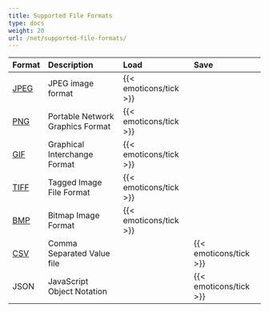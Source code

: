 ```yaml
---
title: Supported File Formats
type: docs
weight: 20
url: /net/supported-file-formats/
---
```


|**Format**|**Description**|**Load**|**Save**|
| :- | :- | :- | :- |
|[JPEG](https://docs.fileformat.com/image/jpeg/)|JPEG image format|{{< emoticons/tick >}}| |
|[PNG](https://docs.fileformat.com/image/png/)|Portable Network Graphics Format|{{< emoticons/tick >}}| |
|[GIF](https://docs.fileformat.com/image/gif/)|Graphical Interchange Format|{{< emoticons/tick >}}| |
|[TIFF](https://docs.fileformat.com/image/tiff/)|Tagged Image File Format|{{< emoticons/tick >}}| |
|[BMP](https://docs.fileformat.com/image/bmp/)|Bitmap Image Format|{{< emoticons/tick >}}| |
|[CSV](https://docs.fileformat.com/spreadsheet/csv/)|Comma Separated Value file| |{{< emoticons/tick >}}|
|JSON|JavaScript Object Notation| |{{< emoticons/tick >}}|
